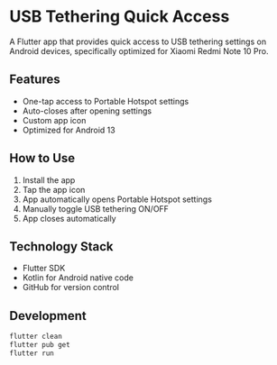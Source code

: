 # USB Tethering Quick Access

A Flutter app that provides quick access to USB tethering settings on Android devices, specifically optimized for Xiaomi Redmi Note 10 Pro.

## Features

- One-tap access to Portable Hotspot settings
- Auto-closes after opening settings
- Custom app icon
- Optimized for Android 13

## How to Use

1. Install the app
2. Tap the app icon
3. App automatically opens Portable Hotspot settings
4. Manually toggle USB tethering ON/OFF
5. App closes automatically

## Technology Stack

- Flutter SDK
- Kotlin for Android native code
- GitHub for version control

## Development

```bash
flutter clean
flutter pub get
flutter run
```

